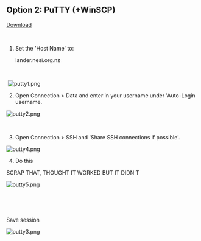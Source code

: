 ## Option 2: PuTTY (+WinSCP)

[Download](https://www.chiark.greenend.org.uk/~sgtatham/putty/latest.html)

 

1. Set the 'Host Name' to:

    lander.nesi.org.nz

 

 ![putty1.png](mkdocs/includes/images/putty1.png)

2. Open Connection &gt; Data and enter in your username under
'Auto-Login username. 

![putty2.png](mkdocs/includes/images/putty2.png)

 

3. Open Connection &gt; SSH and 'Share SSH connections if possible'.

![putty4.png](mkdocs/includes/images/putty4.png)

4. Do this

<span class="wysiwyg-color-red">SCRAP THAT, THOUGHT IT WORKED BUT IT
DIDN'T</span>

![putty5.png](mkdocs/includes/images/putty5.png)

 

 

Save session

![putty3.png](mkdocs/includes/images/putty3.png)
